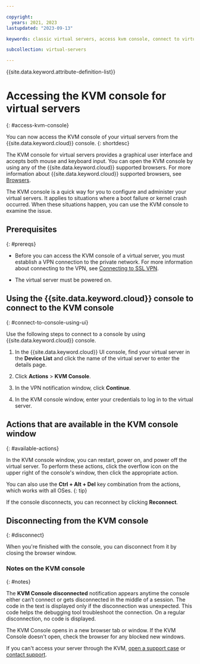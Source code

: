 ```yaml
---

copyright:
  years: 2021, 2023
lastupdated: "2023-09-13"

keywords: classic virtual servers, access kvm console, connect to virtual server, kvm console, kvm virtual servers, virtual server kvm, vsi kvm, classic kvm

subcollection: virtual-servers

---
```


{{site.data.keyword.attribute-definition-list}}

# Accessing the KVM console for virtual servers
{: #access-kvm-console}

You can now access the KVM console of your virtual servers from the {{site.data.keyword.cloud}} console.
{: shortdesc}

The KVM console for virtual servers provides a graphical user interface and accepts both mouse and keyboard input. You can open the KVM console by using any of the {{site.data.keyword.cloud}} supported browsers. For more information about {{site.data.keyword.cloud}} supported browsers, see [Browsers](/docs/overview?topic=overview-prereqs-platform#browsers-platform).

The KVM console is a quick way for you to configure and administer your virtual servers. It applies to situations where a boot failure or kernel crash occurred. When these situations happen, you can use the KVM console to examine the issue.

## Prerequisites
{: #prereqs}

* Before you can access the KVM console of a virtual server, you must establish a VPN connection to the private network. For more information about connecting to the VPN, see [Connecting to SSL VPN](/docs/iaas-vpn?topic=iaas-vpn-standalone-vpn-clients).

* The virtual server must be powered on.

## Using the {{site.data.keyword.cloud}} console to connect to the KVM console
{: #connect-to-console-using-ui}

Use the following steps to connect to a console by using {{site.data.keyword.cloud}} console.

1. In the {{site.data.keyword.cloud}} UI console, find your virtual server in the **Device List** and click the name of the virtual server to enter the details page.

2. Click **Actions** > **KVM Console**.

3. In the VPN notification window, click **Continue**.

4. In the KVM console window, enter your credentials to log in to the virtual server.

## Actions that are available in the KVM console window
{: #available-actions}

In the KVM console window, you can restart, power on, and power off the virtual server. To perform these actions, click the overflow icon on the upper right of the console's window, then click the appropriate action.

You can also use the **Ctrl + Alt + Del** key combination from the actions, which works with all OSes.
{: tip}

If the console disconnects, you can reconnect by clicking **Reconnect**. 

## Disconnecting from the KVM console
{: #disconnect}

When you're finished with the console, you can disconnect from it by closing the browser window.

### Notes on the KVM console
{: #notes}

The **KVM Console disconnected** notification appears anytime the console either can’t connect or gets disconnected in the middle of a session. The code in the text is displayed only if the disconnection was unexpected. This code helps the debugging tool troubleshoot the connection. On a regular disconnection, no code is displayed.

The KVM Console opens in a new browser tab or window. If the KVM Console doesn't open, check the browser for any blocked new windows.

If you can't access your server through the KVM, [open a support case](/docs/get-support?topic=get-support-get-supportfaq#open-support-case) or [contact support](/docs/get-support?topic=get-support-support-plans).
